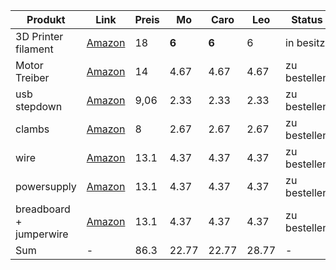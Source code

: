 | Produkt                 | Link                                      | Preis | Mo       | Caro   | Leo     | Status       |
|-------------------------|-------------------------------------------|-------|----------|--------|---------|--------------|
| 3D Printer filament     | [Amazon](https://www.amazon.de/dp/B0BS3MTXG7?ref=ppx_yo2ov_dt_b_fed_asin_title) | 18    | <b>6</b> | <b>6</b>        | 6       | in besitz    |
| Motor Treiber           | [Amazon](https://www.amazon.de/Hailege-DRV8871-Breakout-H-Bridge-6-5V-45V/dp/B0CJY3K2N3) | 14    | 4.67     | 4.67   | 4.67    | zu bestellen |
| usb stepdown            | [Amazon](https://www.amazon.de/-/en/APKLVSR-DC-DC-Converter-Supply-Module/dp/B0D1K83XRZ?crid=M3EJAHQRT0WA&dib=eyJ2IjoiMSJ9.U7kQ8FCjaEDrkj6UiXrClcBf7gS7zkX0SHVCfBrw8Whm3G53t1WVsPFeg0HLntIaB7H0H6V0xpNWMkp-icBpbjc2bsIurk0BbjRVrWHNA0HYa26e-GeEpFH6Fo1a2dKvvfe_JrqgplwecA9-a1EWBZmyRW_Z7Sphlj0ATo3vJv5le56xOtlFo0VPkUuhrRKQiqba_N3IKwZw-6TEFvqYUktZZCg5QQ6ewAs-w1WUvxw.4WTfFs9qJrQcFlfTfYSrt6lhg56Hx-MhK0Eg9oBd2Bc&dib_tag=se&keywords=usb+step+down&nsdOptOutParam=true&qid=1732031967&sprefix=usb+step+down%2Caps%2C104&sr=8-9) | 9,06     | 2.33     | 2.33   | 2.33    | zu bestellen |
| clambs                  | [Amazon](https://www.amazon.de/-/en/Flintronic-Connectors-Actuation-Electrical-Connection/dp/B0BCNTVV4S) | 8     | 2.67     | 2.67   | 2.67    | zu bestellen |
| wire                    | [Amazon](https://www.amazon.de/-/en/Silicone-Electric-Stranded-Electrical-Applications/dp/B0C7QTH8TC) | 13.1  | 4.37     | 4.37   | 4.37    | zu bestellen |
| powersupply             | [Amazon](https://www.amazon.de/-/en/Adapter-100-240-Transformer-Monitor-Amplifier-Power-supply-12-V-3/dp/B0BP66JZLX) | 13.1  | 4.37     | 4.37   | 4.37    | zu bestellen |
| breadboard + jumperwire | [Amazon](https://www.amazon.de/-/en/HUAREW-Breadboard-Dupont-Points-Arduino/dp/B0B5TCKTQH) | 13.1  | 4.37     | 4.37   | 4.37    | zu bestellen |
| Sum                     | -                                         | 86.3  | 22.77    | 22.77  | 28.77   | -            |
